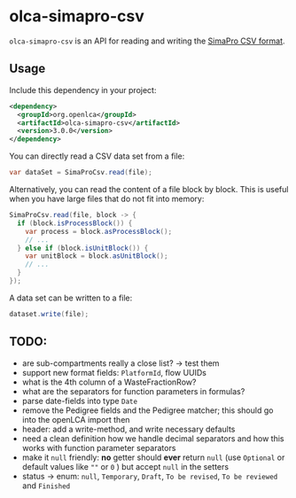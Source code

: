 # olca-simapro-csv

`olca-simapro-csv` is an API for reading and writing the [SimaPro CSV format](./format.md).

## Usage

Include this dependency in your project:

```xml
<dependency>
  <groupId>org.openlca</groupId>
  <artifactId>olca-simapro-csv</artifactId>
  <version>3.0.0</version>
</dependency>
```

You can directly read a CSV data set from a file:

```java
var dataSet = SimaProCsv.read(file);
```

Alternatively, you can read the content of a file block by block. This is useful
when you have large files that do not fit into memory:

```java
SimaProCsv.read(file, block -> {
  if (block.isProcessBlock()) {
    var process = block.asProcessBlock();
    // ...
  } else if (block.isUnitBlock()) {
    var unitBlock = block.asUnitBlock();
	// ...
  }
});
```

A data set can be written to a file:

```java
dataset.write(file);
```

## TODO:
* are sub-compartments really a close list? -> test them
* support new format fields: `PlatformId`, flow UUIDs
* what is the 4th column of a WasteFractionRow?
* what are the separators for function parameters in formulas?
* parse date-fields into type `Date`
* remove the Pedigree fields and the Pedigree matcher; this should go into the
  openLCA import then
* header: add a write-method, and write necessary defaults
* need a clean definition how we handle decimal separators and how this
  works with function parameter separators
* make it `null` friendly: **no** getter should **ever** return `null` (use
  `Optional` or default values like `""` or `0` ) but accept
  `null` in the setters
* status -> enum: `null`, `Temporary`, `Draft`, `To be revised`, `To be reviewed` and `Finished`
